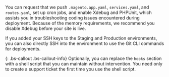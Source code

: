 You can request that we push `.magento.app.yaml`, `services.yaml`, and `routes.yaml`, set up cron jobs, and enable Xdebug and PHPUnit, which assists you in troubleshooting coding issues encountered during deployment. Because of the memory requirements, we recommend you disable Xdebug before your site is live.

If you added your SSH keys to the Staging and Production environments, you can also directly SSH into the environment to use the Git CLI commands for deployments.

{: .bs-callout .bs-callout-info}
Optionally, you can replace the `hooks` section with a shell script that you can maintain without intervention. You need only to create a support ticket the first time you use the shell script.

